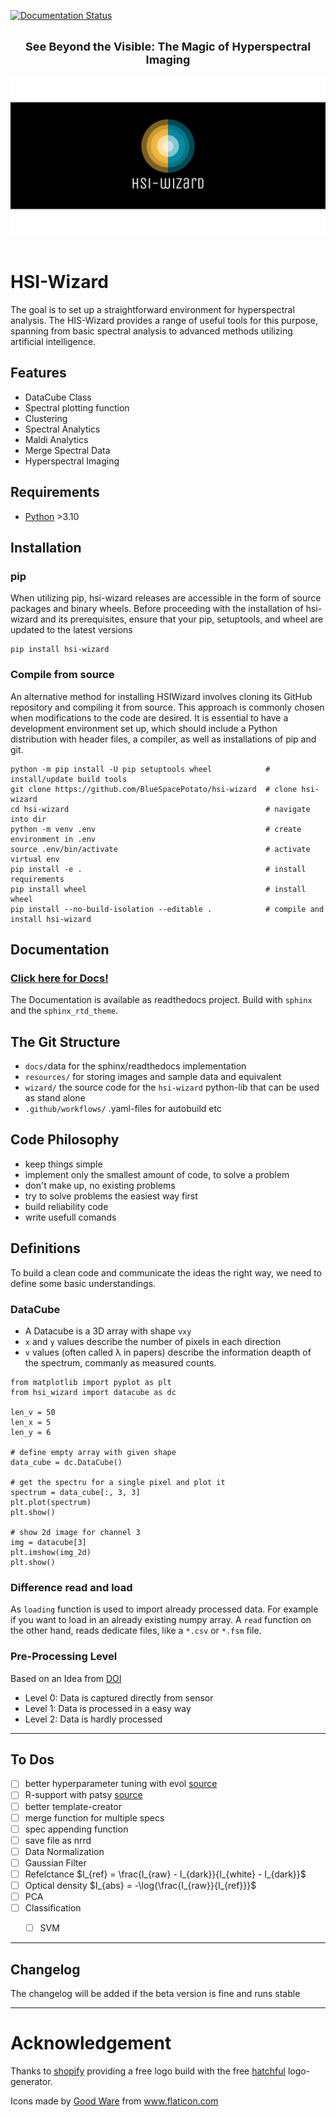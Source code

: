 [![Documentation Status](https://readthedocs.org/projects/hsi-wizard/badge/?version=latest)](https://hsi-wizard.readthedocs.io)

<br/>
<center style="font-size: 18px; font-weight: bold ">
See Beyond the Visible: The Magic of Hyperspectral Imaging
</center>
<br/>
<img src="./resources/imgs/logo/linkedin_banner_image_2.png" alt="">
<br/>
<br/>

# HSI-Wizard
The goal is to set up a straightforward environment for hyperspectral analysis. The HIS-Wizard provides a range of useful tools for this purpose, spanning from basic spectral analysis to advanced methods utilizing artificial intelligence.

## Features
- DataCube Class
- Spectral plotting function
- Clustering
- Spectral Analytics
- Maldi Analytics
- Merge Spectral Data
- Hyperspectral Imaging

## Requirements
- [Python](https://www.python.org) >3.10


## Installation

### pip
When utilizing pip, hsi-wizard releases are accessible in the form of source packages and binary wheels. Before proceeding with the installation of hsi-wizard and its prerequisites, ensure that your pip, setuptools, and wheel are updated to the latest versions

```
pip install hsi-wizard
```

### Compile from source
An alternative method for installing HSIWizard involves cloning its GitHub repository and compiling it from source. This approach is commonly chosen when modifications to the code are desired. It is essential to have a development environment set up, which should include a Python distribution with header files, a compiler, as well as installations of pip and git.

```
python -m pip install -U pip setuptools wheel            # install/update build tools
git clone https://github.com/BlueSpacePotato/hsi-wizard  # clone hsi-wizard
cd hsi-wizard                                            # navigate into dir
python -m venv .env                                      # create environment in .env
source .env/bin/activate                                 # activate virtual env
pip install -e .                                         # install requirements
pip install wheel                                        # install wheel
pip install --no-build-isolation --editable .            # compile and install hsi-wizard
```


## Documentation

### [Click here for Docs!](https://hsi-wizard.readthedocs.io)

The Documentation is available as readthedocs project. Build with `sphinx` and the `sphinx_rtd_theme`.

## The Git Structure
* `docs/`data for the sphinx/readthedocs implementation
* `resources/` for storing images and sample data and equivalent
* `wizard/` the source code for the `hsi-wizard` python-lib that can be used as stand alone
* `.github/workflows/` .yaml-files for autobuild etc

## Code Philosophy

* keep things simple
* implement only the smallest amount of code, to solve a problem
* don't make up, no existing problems
* try to solve problems the easiest way first
* build reliability code
* write usefull comands

## Definitions
To build a clean code and communicate the ideas the right way, we need to define some basic understandings.

### DataCube
- A Datacube is a 3D array with shape `vxy`
- `x` and `y` values describe the number of pixels in each direction
- `v` values (often called λ in papers) describe the information deapth of the spectrum, commanly as measured counts.

```python3
from matplotlib import pyplot as plt
from hsi_wizard import datacube as dc

len_v = 50
len_x = 5
len_y = 6

# define empty array with given shape
data_cube = dc.DataCube()

# get the spectru for a single pixel and plot it
spectrum = data_cube[:, 3, 3]
plt.plot(spectrum)
plt.show()

# show 2d image for channel 3
img = datacube[3]
plt.imshow(img_2d)
plt.show()
```

### Difference read and load
As `loading` function is used to import already processed data. For example if you want to load in an already existing numpy array. A `read` function on the other hand, reads dedicate files, like a `*.csv` or `*.fsm` file.

### Pre-Processing Level
Based on an Idea from [DOI](www.doi.org/10.1007/s40010-017-0433-y)
* Level 0: Data is captured directly from sensor
* Level 1: Data is processed in a easy way
* Level 2: Data is hardly processed

---
## To Dos
- [ ] better hyperparameter tuning with evol [source](https://github.com/godatadriven/evol)
- [ ] R-support with patsy [source](https://github.com/pydata/patsy)
- [ ] better template-creator
- [ ] merge function for multiple specs
- [ ] spec appending function
- [ ] save file as nrrd
- [ ] Data Normalization
- [ ] Gaussian Filter
- [ ] Refelctance $I_{ref} = \frac{I_{raw} - I_{dark}}{I_{white} - I_{dark}}$
- [ ] Optical density $I_{abs} = -\log{\frac{I_{raw}}{I_{ref}}}$
- [ ] PCA
- [ ] Classification
  - [ ]  SVM




---

## Changelog
The changelog will be added if the beta version is fine and runs stable

---
# Acknowledgement

Thanks to [shopify](https://www.shopify.com/de) providing a free logo build with the free [hatchful](https://www.shopify.com/de/tools/logo-maker) logo-generator.

Icons made by <a href="https://www.flaticon.com/authors/good-ware" title="Good Ware">Good Ware</a> from <a href="https://www.flaticon.com/" title="Flaticon">www.flaticon.com</a></div>

